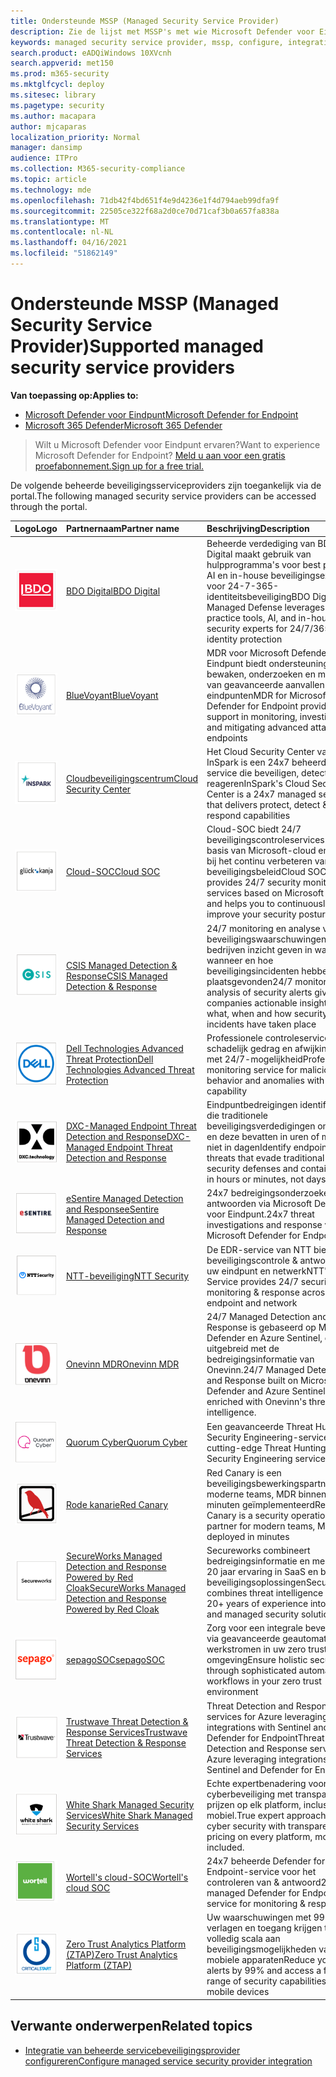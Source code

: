 ```yaml
---
title: Ondersteunde MSSP (Managed Security Service Provider)
description: Zie de lijst met MSSP's met wie Microsoft Defender voor Eindpunt is geïntegreerd
keywords: managed security service provider, mssp, configure, integration
search.product: eADQiWindows 10XVcnh
search.appverid: met150
ms.prod: m365-security
ms.mktglfcycl: deploy
ms.sitesec: library
ms.pagetype: security
ms.author: macapara
author: mjcaparas
localization_priority: Normal
manager: dansimp
audience: ITPro
ms.collection: M365-security-compliance
ms.topic: article
ms.technology: mde
ms.openlocfilehash: 71db42f4bd651f4e9d4236e1f4d794aeb99dfa9f
ms.sourcegitcommit: 22505ce322f68a2d0ce70d71caf3b0a657fa838a
ms.translationtype: MT
ms.contentlocale: nl-NL
ms.lasthandoff: 04/16/2021
ms.locfileid: "51862149"
---
```

# <a name="supported-managed-security-service-providers"></a><span data-ttu-id="8a987-104">Ondersteunde MSSP (Managed Security Service Provider)</span><span class="sxs-lookup"><span data-stu-id="8a987-104">Supported managed security service providers</span></span>

<span data-ttu-id="8a987-105">**Van toepassing op:**</span><span class="sxs-lookup"><span data-stu-id="8a987-105">**Applies to:**</span></span>
- [<span data-ttu-id="8a987-106">Microsoft Defender voor Eindpunt</span><span class="sxs-lookup"><span data-stu-id="8a987-106">Microsoft Defender for Endpoint</span></span>](https://go.microsoft.com/fwlink/p/?linkid=2154037)
- [<span data-ttu-id="8a987-107">Microsoft 365 Defender</span><span class="sxs-lookup"><span data-stu-id="8a987-107">Microsoft 365 Defender</span></span>](https://go.microsoft.com/fwlink/?linkid=2118804)

> <span data-ttu-id="8a987-108">Wilt u Microsoft Defender voor Eindpunt ervaren?</span><span class="sxs-lookup"><span data-stu-id="8a987-108">Want to experience Microsoft Defender for Endpoint?</span></span> [<span data-ttu-id="8a987-109">Meld u aan voor een gratis proefabonnement.</span><span class="sxs-lookup"><span data-stu-id="8a987-109">Sign up for a free trial.</span></span>](https://www.microsoft.com/microsoft-365/windows/microsoft-defender-atp?ocid=docs-wdatp-exposedapis-abovefoldlink)


<span data-ttu-id="8a987-110">De volgende beheerde beveiligingsserviceproviders zijn toegankelijk via de portal.</span><span class="sxs-lookup"><span data-stu-id="8a987-110">The following managed security service providers can be accessed through the portal.</span></span> 

<span data-ttu-id="8a987-111">Logo</span><span class="sxs-lookup"><span data-stu-id="8a987-111">Logo</span></span> |<span data-ttu-id="8a987-112">Partnernaam</span><span class="sxs-lookup"><span data-stu-id="8a987-112">Partner name</span></span>   | <span data-ttu-id="8a987-113">Beschrijving</span><span class="sxs-lookup"><span data-stu-id="8a987-113">Description</span></span> 
:---|:---|:---
![Afbeelding van BDO Digital-logo](images/bdo-logo.png)| [<span data-ttu-id="8a987-115">BDO Digital</span><span class="sxs-lookup"><span data-stu-id="8a987-115">BDO Digital</span></span>](https://go.microsoft.com/fwlink/?linkid=2090394) | <span data-ttu-id="8a987-116">Beheerde verdediging van BDO Digital maakt gebruik van hulpprogramma's voor best practice, AI en in-house beveiligingsexperts voor 24-7-365-identiteitsbeveiliging</span><span class="sxs-lookup"><span data-stu-id="8a987-116">BDO Digital's Managed Defense leverages best practice tools, AI, and in-house security experts for 24/7/365 identity protection</span></span>
![Afbeelding van BlueVoyant-logo](images/bluevoyant-logo.png)| [<span data-ttu-id="8a987-118">BlueVoyant</span><span class="sxs-lookup"><span data-stu-id="8a987-118">BlueVoyant</span></span>](https://go.microsoft.com/fwlink/?linkid=2121401) | <span data-ttu-id="8a987-119">MDR voor Microsoft Defender voor Eindpunt biedt ondersteuning bij het bewaken, onderzoeken en mitigeren van geavanceerde aanvallen op eindpunten</span><span class="sxs-lookup"><span data-stu-id="8a987-119">MDR for Microsoft Defender for Endpoint provides support in monitoring, investigating, and mitigating advanced attacks on endpoints</span></span>
![Afbeelding van het cloudbeveiligingscentrum-logo](images/cloudsecuritycenter-logo.png)| [<span data-ttu-id="8a987-121">Cloudbeveiligingscentrum</span><span class="sxs-lookup"><span data-stu-id="8a987-121">Cloud Security Center</span></span>](https://go.microsoft.com/fwlink/?linkid=2099315) | <span data-ttu-id="8a987-122">Het Cloud Security Center van InSpark is een 24x7 beheerde service die beveiligen, detecteren & reageren</span><span class="sxs-lookup"><span data-stu-id="8a987-122">InSpark's Cloud Security Center is a 24x7 managed service that delivers protect, detect & respond capabilities</span></span>
![Afbeelding van cloud-SOC-logo](images/cloudsoc-logo.png)| [<span data-ttu-id="8a987-124">Cloud-SOC</span><span class="sxs-lookup"><span data-stu-id="8a987-124">Cloud SOC</span></span>](https://go.microsoft.com/fwlink/?linkid=2104265) | <span data-ttu-id="8a987-125">Cloud-SOC biedt 24/7 beveiligingscontroleservices op basis van Microsoft-cloud en helpt u bij het continu verbeteren van uw beveiligingsbeleid</span><span class="sxs-lookup"><span data-stu-id="8a987-125">Cloud SOC provides 24/7 security monitoring services based on Microsoft cloud and helps you to continuously improve your security posture</span></span>
![Afbeelding van CSIS Managed Detection & Response-logo](images/csis-logo.png)| [<span data-ttu-id="8a987-127">CSIS Managed Detection & Response</span><span class="sxs-lookup"><span data-stu-id="8a987-127">CSIS Managed Detection & Response</span></span>](https://go.microsoft.com/fwlink/?linkid=2091005) | <span data-ttu-id="8a987-128">24/7 monitoring en analyse van beveiligingswaarschuwingen die bedrijven inzicht geven in wat, wanneer en hoe beveiligingsincidenten hebben plaatsgevonden</span><span class="sxs-lookup"><span data-stu-id="8a987-128">24/7 monitoring and analysis of security alerts giving companies actionable insights into what, when and how security incidents have taken place</span></span>
![Afbeelding van het Logo geavanceerde bedreigingsbeveiliging van Dell Technologies](images/dell-logo.png)| [<span data-ttu-id="8a987-130">Dell Technologies Advanced Threat Protection</span><span class="sxs-lookup"><span data-stu-id="8a987-130">Dell Technologies Advanced Threat Protection</span></span>](https://go.microsoft.com/fwlink/?linkid=2091004) | <span data-ttu-id="8a987-131">Professionele controleservice voor schadelijk gedrag en afwijkingen met 24/7-mogelijkheid</span><span class="sxs-lookup"><span data-stu-id="8a987-131">Professional monitoring service for malicious behavior and anomalies with 24/7 capability</span></span>
![Afbeelding van DXC-Managed endpoint Threat Detection and Response-logo](images/dxc-logo.png)| [<span data-ttu-id="8a987-133">DXC-Managed Endpoint Threat Detection and Response</span><span class="sxs-lookup"><span data-stu-id="8a987-133">DXC-Managed Endpoint Threat Detection and Response</span></span>](https://go.microsoft.com/fwlink/?linkid=2090395) | <span data-ttu-id="8a987-134">Eindpuntbedreigingen identificeren die traditionele beveiligingsverdedigingen ontduiken en deze bevatten in uren of minuten, niet in dagen</span><span class="sxs-lookup"><span data-stu-id="8a987-134">Identify endpoint threats that evade traditional security defenses and contain them in hours or minutes, not days</span></span>
![Afbeelding van eSentire-logboek](images/esentire-logo.png) | [<span data-ttu-id="8a987-136">eSentire Managed Detection and Response</span><span class="sxs-lookup"><span data-stu-id="8a987-136">eSentire Managed Detection and Response</span></span>](https://go.microsoft.com/fwlink/?linkid=2154970) | <span data-ttu-id="8a987-137">24x7 bedreigingsonderzoeken en -antwoorden via Microsoft Defender voor Eindpunt.</span><span class="sxs-lookup"><span data-stu-id="8a987-137">24x7 threat investigations and response via Microsoft Defender for Endpoint.</span></span>
![Afbeelding van het NTT-beveiligingslogo](images/ntt-logo.png)| [<span data-ttu-id="8a987-139">NTT-beveiliging</span><span class="sxs-lookup"><span data-stu-id="8a987-139">NTT Security</span></span>](https://go.microsoft.com/fwlink/?linkid=2095320) | <span data-ttu-id="8a987-140">De EDR-service van NTT biedt 24/7 beveiligingscontrole & antwoord op uw eindpunt en netwerk</span><span class="sxs-lookup"><span data-stu-id="8a987-140">NTT's EDR Service provides 24/7 security monitoring & response across your endpoint and network</span></span>
![Afbeelding van OneVinn-logo](images/onevinn-logo.png) | [<span data-ttu-id="8a987-142">Onevinn MDR</span><span class="sxs-lookup"><span data-stu-id="8a987-142">Onevinn MDR</span></span>](https://go.microsoft.com/fwlink/?linkid=2155203)| <span data-ttu-id="8a987-143">24/7 Managed Detection and Response is gebaseerd op Microsoft Defender en Azure Sentinel, dat is uitgebreid met de bedreigingsinformatie van Onevinn.</span><span class="sxs-lookup"><span data-stu-id="8a987-143">24/7 Managed Detection and Response built on Microsoft Defender and Azure Sentinel, enriched with Onevinn's threat intelligence.</span></span>
![Afbeelding van het logo van Quorum Cyber](images/quorum-logo.png) | [<span data-ttu-id="8a987-145">Quorum Cyber</span><span class="sxs-lookup"><span data-stu-id="8a987-145">Quorum Cyber</span></span>](https://go.microsoft.com/fwlink/?linkid=2155202)| <span data-ttu-id="8a987-146">Een geavanceerde Threat Hunting-& Security Engineering-service.</span><span class="sxs-lookup"><span data-stu-id="8a987-146">A cutting-edge Threat Hunting & Security Engineering service.</span></span>
![Afbeelding van rode kanarie-logo](images/redcanary-logo.png)| [<span data-ttu-id="8a987-148">Rode kanarie</span><span class="sxs-lookup"><span data-stu-id="8a987-148">Red Canary</span></span>](https://go.microsoft.com/fwlink/?linkid=2103852) | <span data-ttu-id="8a987-149">Red Canary is een beveiligingsbewerkingspartner voor moderne teams, MDR binnen enkele minuten geïmplementeerd</span><span class="sxs-lookup"><span data-stu-id="8a987-149">Red Canary is a security operations partner for modern teams, MDR deployed in minutes</span></span>
![Afbeelding van SecureWorks Managed Detection and Response Powered by Red Cloak logo](images/secureworks-logo.png)| [<span data-ttu-id="8a987-151">SecureWorks Managed Detection and Response Powered by Red Cloak</span><span class="sxs-lookup"><span data-stu-id="8a987-151">SecureWorks Managed Detection and Response Powered by Red Cloak</span></span>](https://go.microsoft.com/fwlink/?linkid=2133634) | <span data-ttu-id="8a987-152">Secureworks combineert bedreigingsinformatie en meer dan 20 jaar ervaring in SaaS en beheerde beveiligingsoplossingen</span><span class="sxs-lookup"><span data-stu-id="8a987-152">Secureworks combines threat intelligence and 20+ years of experience into SaaS and managed security solutions</span></span>
![Afbeelding van sepagoSOC-logo](images/sepago-logo.png)| [<span data-ttu-id="8a987-154">sepagoSOC</span><span class="sxs-lookup"><span data-stu-id="8a987-154">sepagoSOC</span></span>](https://go.microsoft.com/fwlink/?linkid=2090491) | <span data-ttu-id="8a987-155">Zorg voor een integrale beveiliging via geavanceerde geautomatiseerde werkstromen in uw zero trust-omgeving</span><span class="sxs-lookup"><span data-stu-id="8a987-155">Ensure holistic security through sophisticated automated workflows in your zero trust environment</span></span>
![Afbeelding van Het logo van Trustwave Threat Detection & Response Services](images/trustwave-logo.png)| [<span data-ttu-id="8a987-157">Trustwave Threat Detection & Response Services</span><span class="sxs-lookup"><span data-stu-id="8a987-157">Trustwave Threat Detection & Response Services</span></span>](https://go.microsoft.com/fwlink/?linkid=2127542) | <span data-ttu-id="8a987-158">Threat Detection and Response services for Azure leveraging integrations with Sentinel and Defender for Endpoint</span><span class="sxs-lookup"><span data-stu-id="8a987-158">Threat Detection and Response services for Azure leveraging integrations with Sentinel and Defender for Endpoint</span></span>
![Afbeelding van White Shark Managed Security Services](images/white-shark.png)| [<span data-ttu-id="8a987-160">White Shark Managed Security Services</span><span class="sxs-lookup"><span data-stu-id="8a987-160">White Shark Managed Security Services</span></span>](https://go.microsoft.com/fwlink/?linkid=2154210) |<span data-ttu-id="8a987-161">Echte expertbenadering voor cyberbeveiliging met transparante prijzen op elk platform, inclusief mobiel.</span><span class="sxs-lookup"><span data-stu-id="8a987-161">True expert approach to cyber security with transparent pricing on every platform, mobile included.</span></span>
![Afbeelding van wortell's cloud-SOC-logo](images/wortell-logo.png)| [<span data-ttu-id="8a987-163">Wortell's cloud-SOC</span><span class="sxs-lookup"><span data-stu-id="8a987-163">Wortell's cloud SOC</span></span>](https://go.microsoft.com/fwlink/?linkid=2108415) | <span data-ttu-id="8a987-164">24x7 beheerde Defender for Endpoint-service voor het controleren van & antwoord</span><span class="sxs-lookup"><span data-stu-id="8a987-164">24x7 managed Defender for Endpoint service for monitoring & response</span></span>
![Afbeelding van ZTAP-logo (Zero Trust Analytics Platform)](images/ztap-logo.png)| [<span data-ttu-id="8a987-166">Zero Trust Analytics Platform (ZTAP)</span><span class="sxs-lookup"><span data-stu-id="8a987-166">Zero Trust Analytics Platform (ZTAP)</span></span>](https://go.microsoft.com/fwlink/?linkid=2090971) | <span data-ttu-id="8a987-167">Uw waarschuwingen met 99% verlagen en toegang krijgen tot een volledig scala aan beveiligingsmogelijkheden vanaf mobiele apparaten</span><span class="sxs-lookup"><span data-stu-id="8a987-167">Reduce your alerts by 99% and access a full range of security capabilities from mobile devices</span></span>

## <a name="related-topics"></a><span data-ttu-id="8a987-168">Verwante onderwerpen</span><span class="sxs-lookup"><span data-stu-id="8a987-168">Related topics</span></span>
- [<span data-ttu-id="8a987-169">Integratie van beheerde servicebeveiligingsprovider configureren</span><span class="sxs-lookup"><span data-stu-id="8a987-169">Configure managed service security provider integration</span></span>](configure-mssp-support.md)